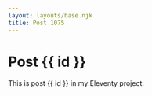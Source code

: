 ```yaml
---
layout: layouts/base.njk
title: Post 1075
---
```


# Post {{ id }}

This is post {{ id }} in my Eleventy project.
